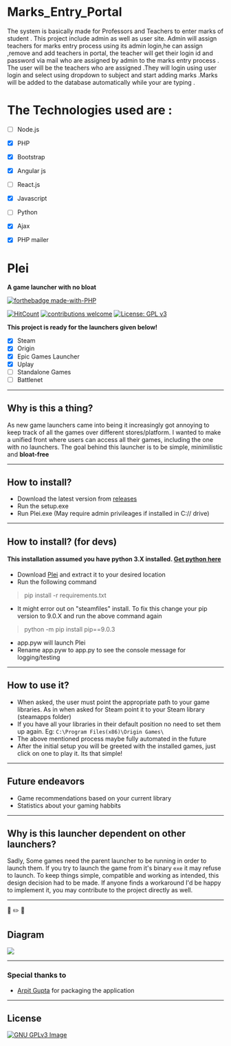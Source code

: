 # Marks_Entry_Portal
 The system is basically made for Professors and Teachers to enter marks of student .
 This project include admin as well as user site.
 Admin will assign teachers for marks entry process using its admin login,he can assign ,remove and add teachers in portal, the teacher will get their login id and password via mail who are assigned by admin to the marks entry process .
The user will be the teachers who are assigned .They will login using user login and select using dropdown to subject and start adding marks .Marks will be added to the database automatically while your are typing .

# The Technologies used are :
- [ ] Node.js
- [x] PHP
- [x] Bootstrap
- [x] Angular js
- [ ] React.js
- [x] Javascript
- [ ] Python
- [x] Ajax
- [x] PHP mailer


# Plei 
**A game launcher with no bloat**

[![forthebadge made-with-PHP](http://ForTheBadge.com/images/badges/made-with-python.svg)](https://www.python.org/)

[![HitCount](http://hits.dwyl.io/sakshatshinde/Plei.svg)](http://hits.dwyl.io/sakshatshinde/Plei) [![contributions welcome](https://img.shields.io/badge/contributions-welcome-brightgreen.svg?style=flat)](https://github.com/dwyl/esta/issues) [![License: GPL v3](https://img.shields.io/badge/License-GPLv3-blue.svg)](https://www.gnu.org/licenses/gpl-3.0)

**This project is ready for the launchers given below!** 

- [x] Steam
- [x] Origin
- [x] Epic Games Launcher
- [x] Uplay
- [ ] Standalone Games
- [ ] Battlenet

---

## Why is this a thing?

As new game launchers came into being it increasingly got annoying to keep track of all the games over different stores/platform. I wanted to make a unified front where users can access all their games, including the one with no launchers. The goal behind this launcher is to be simple, minimilistic and **bloat-free**

---

## How to install?

- Download the latest version from [releases](https://github.com/sakshatshinde/Plei/releases)
- Run the setup.exe
- Run Plei.exe (May require admin privileages if installed in C:// drive)

---

## How to install? (for devs)

#### This installation assumed you have python 3.X installed. [Get python here](https://www.python.org/ftp/python/3.8.1/python-3.8.1-amd64.exe)
 - Download [Plei](https://github.com/sakshatshinde/Plei/releases/download/1.0/Plei.rar) and extract it to your desired location
 - Run the following command
 > pip install -r requirements.txt
 - It might error out on "steamfiles" install. To fix this change your pip version to 9.0.X and run the above command again
 > python -m pip install pip==9.0.3 
 - app.pyw will launch Plei
 - Rename app.pyw to app.py to see the console message for logging/testing
 
 ---

## How to use it?

- When asked, the user must point the appropriate path to your game libraries. As in when asked for Steam point it to your Steam library (steamapps folder)
- If you have all your libraries in their default position no need to set them up again. Eg: `C:\Program Files(x86)\Origin Games\`
-  The above mentioned process maybe fully automated in the future
- After the initial setup you will be greeted with the installed games, just click on one to play it. Its that simple!

---

## Future endeavors 

 - Game recommendations based on your current library
 - Statistics about your gaming habbits
 
 ---
 
## Why is this launcher dependent on other launchers?

Sadly, Some games need the parent launcher to be running in order to launch them. If you try to launch the game from it's binary `exe` it may refuse to launch. To keep things simple, compatible and working as intended, this design decision had to be made. If anyone finds a workaround I'd be happy to implement it, you may contribute to the project directly as well. 

---

:triangular_ruler: :pencil2: :straight_ruler:
## Diagram 

[![](https://mermaid.ink/img/eyJjb2RlIjoiZ3JhcGggTFJcblxuQT5QbGVpXSAtLT4gU3t7U3RlYW19fVxuQSAtLT4gRXt7RUdTfX1cbkEgLS0-IE97e09yaWdpbn19XG5BIC0tPiBVe3t1UGxheX19XG5BIC0tPiBCe3tiYXR0bGVOZXR9fVxuQSAtLT4gUFtPZmZsaW5lIEdhbWVzXVxuUyAtLT4gTihTdG9yZSBOZXR3b3JrIFByb3RvY29sKVxuRSAtLT4gTihTdG9yZSBOZXR3b3JrIFByb3RvY29sKVxuTyAtLT4gTihTdG9yZSBOZXR3b3JrIFByb3RvY29sKVxuVSAtLT4gTihTdG9yZSBOZXR3b3JrIFByb3RvY29sKVxuQiAtLT4gTihTdG9yZSBOZXR3b3JrIFByb3RvY29sKVxuUCAtLT4gYmluKEJpbmFyeSBFWEUpXG5OIC0uLT4gTChbTGF1bmNoIHRoZSBnYW1lXSlcbmJpbiAtLi0-IEwiLCJtZXJtYWlkIjp7InRoZW1lIjoiZGVmYXVsdCJ9fQ)](https://mermaid-js.github.io/mermaid-live-editor/#/edit/eyJjb2RlIjoiZ3JhcGggTFJcblxuQT5QbGVpXSAtLT4gU3t7U3RlYW19fVxuQSAtLT4gRXt7RUdTfX1cbkEgLS0-IE97e09yaWdpbn19XG5BIC0tPiBVe3t1UGxheX19XG5BIC0tPiBCe3tiYXR0bGVOZXR9fVxuQSAtLT4gUFtPZmZsaW5lIEdhbWVzXVxuUyAtLT4gTihTdG9yZSBOZXR3b3JrIFByb3RvY29sKVxuRSAtLT4gTihTdG9yZSBOZXR3b3JrIFByb3RvY29sKVxuTyAtLT4gTihTdG9yZSBOZXR3b3JrIFByb3RvY29sKVxuVSAtLT4gTihTdG9yZSBOZXR3b3JrIFByb3RvY29sKVxuQiAtLT4gTihTdG9yZSBOZXR3b3JrIFByb3RvY29sKVxuUCAtLT4gYmluKEJpbmFyeSBFWEUpXG5OIC0uLT4gTChbTGF1bmNoIHRoZSBnYW1lXSlcbmJpbiAtLi0-IEwiLCJtZXJtYWlkIjp7InRoZW1lIjoiZGVmYXVsdCJ9fQ)

---

### Special thanks to
- [Arpit Gupta](https://github.com/NarutoOp)
for packaging the application

---

## License
[![GNU GPLv3 Image](https://www.gnu.org/graphics/gplv3-127x51.png)](http://www.gnu.org/licenses/gpl-3.0.en.html)
